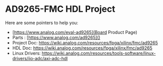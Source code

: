 # AD9265-FMC HDL Project

Here are some pointers to help you:
  * [https://www.analog.com/eval-ad9265](Board Product Page)
  * Parts : [https://www.analog.com/ad9265]()
  * Project Doc: https://wiki.analog.com/resources/fpga/xilinx/fmc/ad9265
  * HDL Doc: https://wiki.analog.com/resources/fpga/xilinx/fmc/ad9265
  * Linux Drivers: https://wiki.analog.com/resources/tools-software/linux-drivers/iio-adc/axi-adc-hdl
